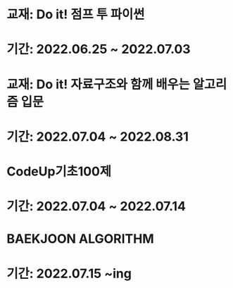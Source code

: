 # 교재: Do it! 점프 투 파이썬

# 기간: 2022.06.25 ~ 2022.07.03

# 교재: Do it! 자료구조와 함께 배우는 알고리즘 입문

# 기간: 2022.07.04 ~ 2022.08.31

# CodeUp기초100제

# 기간: 2022.07.04 ~ 2022.07.14

# BAEKJOON ALGORITHM 

# 기간: 2022.07.15 ~ing
